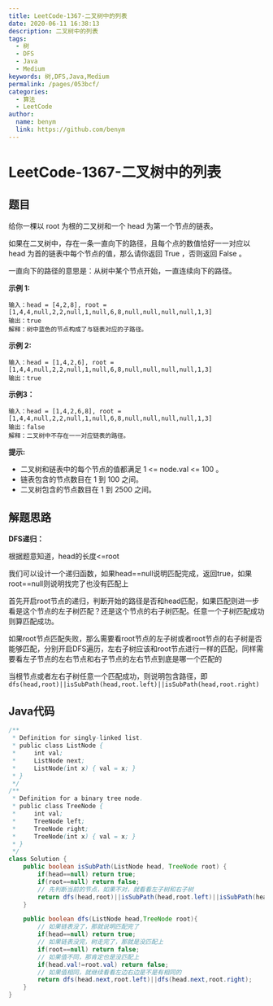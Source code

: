 ```yaml
---
title: LeetCode-1367-二叉树中的列表
date: 2020-06-11 16:38:13
description: 二叉树中的列表
tags: 
  - 树
  - DFS
  - Java
  - Medium
keywords: 树,DFS,Java,Medium
permalink: /pages/053bcf/
categories: 
  - 算法
  - LeetCode
author: 
  name: benym
  link: https://github.com/benym
---
```


# LeetCode-1367-二叉树中的列表

## 题目

给你一棵以 root 为根的二叉树和一个 head 为第一个节点的链表。

如果在二叉树中，存在一条一直向下的路径，且每个点的数值恰好一一对应以 head 为首的链表中每个节点的值，那么请你返回 True ，否则返回 False 。

一直向下的路径的意思是：从树中某个节点开始，一直连续向下的路径。



**示例 1:**

```
输入：head = [4,2,8], root = [1,4,4,null,2,2,null,1,null,6,8,null,null,null,null,1,3]
输出：true
解释：树中蓝色的节点构成了与链表对应的子路径。
```

**示例 2:**

```
输入：head = [1,4,2,6], root = [1,4,4,null,2,2,null,1,null,6,8,null,null,null,null,1,3]
输出：true
```

 **示例3：**

```
输入：head = [1,4,2,6,8], root = [1,4,4,null,2,2,null,1,null,6,8,null,null,null,null,1,3]
输出：false
解释：二叉树中不存在一一对应链表的路径。
```

**提示:**

- 二叉树和链表中的每个节点的值都满足 1 <= node.val <= 100 。
- 链表包含的节点数目在 1 到 100 之间。
- 二叉树包含的节点数目在 1 到 2500 之间。

## 解题思路

**DFS递归：**

根据题意知道，head的长度<=root

我们可以设计一个递归函数，如果head==null说明匹配完成，返回true，如果root==null则说明找完了也没有匹配上

首先开启root节点的递归，判断开始的路径是否和head匹配，如果匹配则进一步看是这个节点的左子树匹配？还是这个节点的右子树匹配。任意一个子树匹配成功则算匹配成功。

如果root节点匹配失败，那么需要看root节点的左子树或者root节点的右子树是否能够匹配，分别开启DFS遍历，左右子树应该和root节点进行一样的匹配，同样需要看左子节点的左右节点和右子节点的左右节点到底是哪一个匹配的

当根节点或者左右子树任意一个匹配成功，则说明包含路径，即`dfs(head,root)||isSubPath(head,root.left)||isSubPath(head,root.right)`

## Java代码

```java
/**
 * Definition for singly-linked list.
 * public class ListNode {
 *     int val;
 *     ListNode next;
 *     ListNode(int x) { val = x; }
 * }
 */
/**
 * Definition for a binary tree node.
 * public class TreeNode {
 *     int val;
 *     TreeNode left;
 *     TreeNode right;
 *     TreeNode(int x) { val = x; }
 * }
 */
class Solution {
    public boolean isSubPath(ListNode head, TreeNode root) {
        if(head==null) return true;
        if(root==null) return false;
        // 先判断当前的节点，如果不对，就看看左子树和右子树
        return dfs(head,root)||isSubPath(head,root.left)||isSubPath(head,root.right);
    }

    public boolean dfs(ListNode head,TreeNode root){
        // 如果链表没了，那就说明匹配完了
        if(head==null) return true;
        // 如果链表没完，树走完了，那就是没匹配上
        if(root==null) return false;
        // 如果值不同，那肯定也是没匹配上
        if(head.val!=root.val) return false;
        // 如果值相同，就继续看看左边右边是不是有相同的
        return dfs(head.next,root.left)||dfs(head.next,root.right);
    }
}
```
